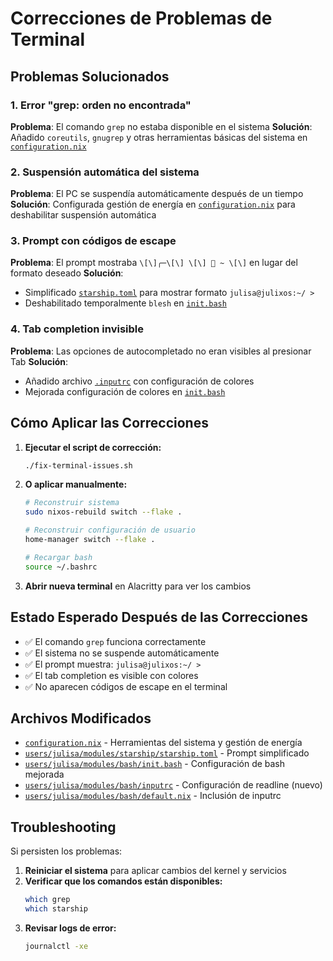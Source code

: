 # Correcciones de Problemas de Terminal

## Problemas Solucionados

### 1. Error "grep: orden no encontrada"
**Problema**: El comando `grep` no estaba disponible en el sistema
**Solución**: Añadido `coreutils`, `gnugrep` y otras herramientas básicas del sistema en [`configuration.nix`](configuration.nix:96)

### 2. Suspensión automática del sistema
**Problema**: El PC se suspendía automáticamente después de un tiempo
**Solución**: Configurada gestión de energía en [`configuration.nix`](configuration.nix:111) para deshabilitar suspensión automática

### 3. Prompt con códigos de escape
**Problema**: El prompt mostraba `\[\]╭─\[\] \[\] 󰉋 ~ \[\]` en lugar del formato deseado
**Solución**: 
- Simplificado [`starship.toml`](users/julisa/modules/starship/starship.toml:1) para mostrar formato `julisa@julixos:~/ >`
- Deshabilitado temporalmente `blesh` en [`init.bash`](users/julisa/modules/bash/init.bash:69)

### 4. Tab completion invisible
**Problema**: Las opciones de autocompletado no eran visibles al presionar Tab
**Solución**: 
- Añadido archivo [`.inputrc`](users/julisa/modules/bash/inputrc:1) con configuración de colores
- Mejorada configuración de colores en [`init.bash`](users/julisa/modules/bash/init.bash:31)

## Cómo Aplicar las Correcciones

1. **Ejecutar el script de corrección:**
   ```bash
   ./fix-terminal-issues.sh
   ```

2. **O aplicar manualmente:**
   ```bash
   # Reconstruir sistema
   sudo nixos-rebuild switch --flake .
   
   # Reconstruir configuración de usuario
   home-manager switch --flake .
   
   # Recargar bash
   source ~/.bashrc
   ```

3. **Abrir nueva terminal** en Alacritty para ver los cambios

## Estado Esperado Después de las Correcciones

- ✅ El comando `grep` funciona correctamente
- ✅ El sistema no se suspende automáticamente
- ✅ El prompt muestra: `julisa@julixos:~/ >`
- ✅ El tab completion es visible con colores
- ✅ No aparecen códigos de escape en el terminal

## Archivos Modificados

- [`configuration.nix`](configuration.nix) - Herramientas del sistema y gestión de energía
- [`users/julisa/modules/starship/starship.toml`](users/julisa/modules/starship/starship.toml) - Prompt simplificado
- [`users/julisa/modules/bash/init.bash`](users/julisa/modules/bash/init.bash) - Configuración de bash mejorada
- [`users/julisa/modules/bash/inputrc`](users/julisa/modules/bash/inputrc) - Configuración de readline (nuevo)
- [`users/julisa/modules/bash/default.nix`](users/julisa/modules/bash/default.nix) - Inclusión de inputrc

## Troubleshooting

Si persisten los problemas:

1. **Reiniciar el sistema** para aplicar cambios del kernel y servicios
2. **Verificar que los comandos están disponibles:**
   ```bash
   which grep
   which starship
   ```
3. **Revisar logs de error:**
   ```bash
   journalctl -xe